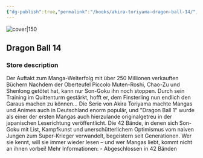 ```yaml
---
{"dg-publish":true,"permalink":"/books/akira-toriyama-dragon-ball-14/","title":"\"Dragon Ball 14\"","tags":["manga","Fantasy"]}
---
```




![cover|150](http://books.google.com/books/content?id=qWYtDgAAQBAJ&printsec=frontcover&img=1&zoom=1&edge=curl&source=gbs_api)

## Dragon Ball 14

### Store description

Der Auftakt zum Manga-Welterfolg mit über 250 Millionen verkauften Büchern Nachdem der Oberteufel Piccolo Muten-Roshi, Chao-Zu und Shenlong getötet hat, kann nur Son-Goku ihn noch stoppen. Durch sein Training im Quittenturm gestärkt, hofft er, dem Finsterling nun endlich den Garaus machen zu können... Die Serie von Akira Toriyama machte Mangas und Animes auch in Deutschland enorm populär, und "Dragon Ball 1" wurde als einer der ersten Mangas auch hierzulande originalgetreu in der japanischen Leserichtung veröffentlicht. Die 42 Bände, in denen sich Son-Goku mit List, Kampfkunst und unerschütterlichem Optimismus vom naiven Jungen zum Super-Krieger verwandelt, begeistern seit Generationen. Wer sie kennt, will sie immer wieder lesen – und wer Mangas liebt, kommt nicht an ihnen vorbei! Mehr Informationen: - Abgeschlossen in 42 Bänden
```